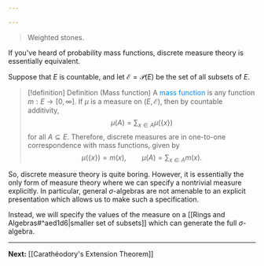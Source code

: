 ```yaml
---

---
```

> Weighted stones.

If you've heard of probability mass functions, discrete measure theory is essentially equivalent.

Suppose that $E$ is countable, and let $\mathcal{E}=\mathcal{P}(E)$ be the set of all subsets of $E$.

>[!definition] Definition (Mass function)
>A <span style="color:#0088ff">mass function</span> is any function $m:E\to[0,\infty]$. If $\mu$ is a measure on $(E,\mathcal{E})$, then by countable additivity,
>$$\mu(A)=\sum_{x\in A}\mu(\{x\})$$
>for all $A\subseteq E$. Therefore, discrete measures are in one-to-one correspondence with mass functions, given by
>$$\mu(\{x\})=m(x),\qquad\mu(A)=\sum_{x\in A}m(x).$$

So, discrete measure theory is quite boring. However, it is essentially the only form of measure theory where we can specify a nontrivial measure explicitly. In particular, general $\sigma$-algebras are not amenable to an explicit presentation which allows us to make such a specification.

Instead, we will specify the values of the measure on a [[Rings and Algebras#^aed1d6|smaller set of subsets]] which can generate the full $\sigma$-algebra.

---

**Next:** [[Carathéodory's Extension Theorem]]